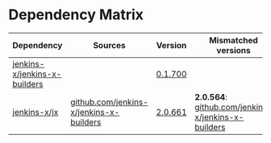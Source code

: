# Dependency Matrix

Dependency | Sources | Version | Mismatched versions
---------- | ------- | ------- | -------------------
[jenkins-x/jenkins-x-builders](https://github.com/jenkins-x/jenkins-x-builders.git) |  | [0.1.700]() | 
[jenkins-x/jx](https://github.com/jenkins-x/jx.git) | [github.com/jenkins-x/jenkins-x-builders](https://github.com/jenkins-x/jenkins-x-builders) | [2.0.661](https://github.com/jenkins-x/jx/releases/tag/v2.0.661) | **2.0.564**: [github.com/jenkins-x/jenkins-x-builders](https://github.com/jenkins-x/jenkins-x-builders)
